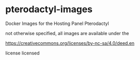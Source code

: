 # pterodactyl-images
Docker Images for the Hosting Panel Pterodactyl


not otherwise specified, all images are available under the 

https://creativecommons.org/licenses/by-nc-sa/4.0/deed.en

license licensed
